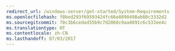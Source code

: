 ```yaml
---
redirect_url: /windows-server/get-started/System-Requirements
ms.openlocfilehash: f0bed293f69593424fc66e8890498ab80c3332d2
ms.sourcegitcommit: 70c1b6cedad55b9c7d2068c9aa4891c6c533ee4c
ms.translationtype: HT
ms.contentlocale: zh-CN
ms.lasthandoff: 07/03/2017
---
```

